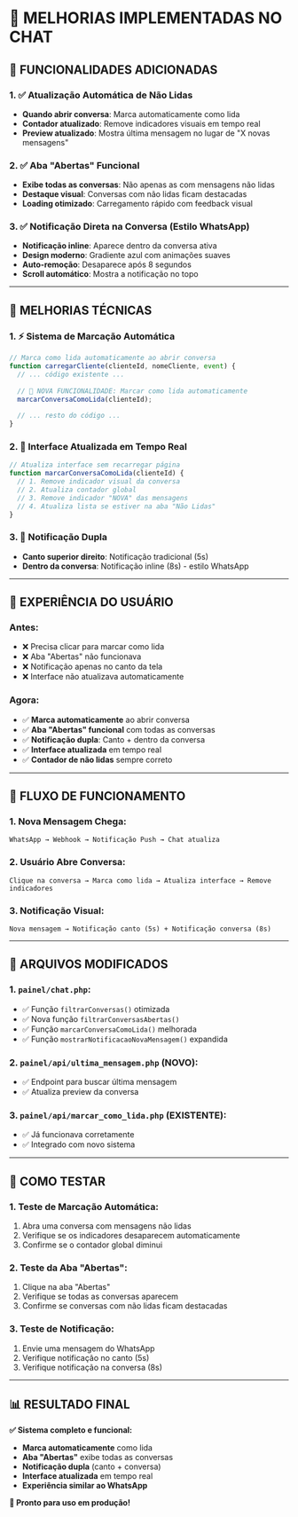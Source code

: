 # 🚀 MELHORIAS IMPLEMENTADAS NO CHAT

## 🎯 **FUNCIONALIDADES ADICIONADAS**

### **1. ✅ Atualização Automática de Não Lidas**
- **Quando abrir conversa**: Marca automaticamente como lida
- **Contador atualizado**: Remove indicadores visuais em tempo real
- **Preview atualizado**: Mostra última mensagem no lugar de "X novas mensagens"

### **2. ✅ Aba "Abertas" Funcional**
- **Exibe todas as conversas**: Não apenas as com mensagens não lidas
- **Destaque visual**: Conversas com não lidas ficam destacadas
- **Loading otimizado**: Carregamento rápido com feedback visual

### **3. ✅ Notificação Direta na Conversa (Estilo WhatsApp)**
- **Notificação inline**: Aparece dentro da conversa ativa
- **Design moderno**: Gradiente azul com animações suaves
- **Auto-remoção**: Desaparece após 8 segundos
- **Scroll automático**: Mostra a notificação no topo

---

## 🔧 **MELHORIAS TÉCNICAS**

### **1. ⚡ Sistema de Marcação Automática**
```javascript
// Marca como lida automaticamente ao abrir conversa
function carregarCliente(clienteId, nomeCliente, event) {
  // ... código existente ...
  
  // 🚀 NOVA FUNCIONALIDADE: Marcar como lida automaticamente
  marcarConversaComoLida(clienteId);
  
  // ... resto do código ...
}
```

### **2. 🎨 Interface Atualizada em Tempo Real**
```javascript
// Atualiza interface sem recarregar página
function marcarConversaComoLida(clienteId) {
  // 1. Remove indicador visual da conversa
  // 2. Atualiza contador global
  // 3. Remove indicador "NOVA" das mensagens
  // 4. Atualiza lista se estiver na aba "Não Lidas"
}
```

### **3. 🔔 Notificação Dupla**
- **Canto superior direito**: Notificação tradicional (5s)
- **Dentro da conversa**: Notificação inline (8s) - estilo WhatsApp

---

## 📱 **EXPERIÊNCIA DO USUÁRIO**

### **Antes:**
- ❌ Precisa clicar para marcar como lida
- ❌ Aba "Abertas" não funcionava
- ❌ Notificação apenas no canto da tela
- ❌ Interface não atualizava automaticamente

### **Agora:**
- ✅ **Marca automaticamente** ao abrir conversa
- ✅ **Aba "Abertas" funcional** com todas as conversas
- ✅ **Notificação dupla**: Canto + dentro da conversa
- ✅ **Interface atualizada** em tempo real
- ✅ **Contador de não lidas** sempre correto

---

## 🎯 **FLUXO DE FUNCIONAMENTO**

### **1. Nova Mensagem Chega:**
```
WhatsApp → Webhook → Notificação Push → Chat atualiza
```

### **2. Usuário Abre Conversa:**
```
Clique na conversa → Marca como lida → Atualiza interface → Remove indicadores
```

### **3. Notificação Visual:**
```
Nova mensagem → Notificação canto (5s) + Notificação conversa (8s)
```

---

## 🔧 **ARQUIVOS MODIFICADOS**

### **1. `painel/chat.php`:**
- ✅ Função `filtrarConversas()` otimizada
- ✅ Nova função `filtrarConversasAbertas()`
- ✅ Função `marcarConversaComoLida()` melhorada
- ✅ Função `mostrarNotificacaoNovaMensagem()` expandida

### **2. `painel/api/ultima_mensagem.php` (NOVO):**
- ✅ Endpoint para buscar última mensagem
- ✅ Atualiza preview da conversa

### **3. `painel/api/marcar_como_lida.php` (EXISTENTE):**
- ✅ Já funcionava corretamente
- ✅ Integrado com novo sistema

---

## 🧪 **COMO TESTAR**

### **1. Teste de Marcação Automática:**
1. Abra uma conversa com mensagens não lidas
2. Verifique se os indicadores desaparecem automaticamente
3. Confirme se o contador global diminui

### **2. Teste da Aba "Abertas":**
1. Clique na aba "Abertas"
2. Verifique se todas as conversas aparecem
3. Confirme se conversas com não lidas ficam destacadas

### **3. Teste de Notificação:**
1. Envie uma mensagem do WhatsApp
2. Verifique notificação no canto (5s)
3. Verifique notificação na conversa (8s)

---

## 📊 **RESULTADO FINAL**

**✅ Sistema completo e funcional:**
- **Marca automaticamente** como lida
- **Aba "Abertas"** exibe todas as conversas
- **Notificação dupla** (canto + conversa)
- **Interface atualizada** em tempo real
- **Experiência similar ao WhatsApp**

**🎯 Pronto para uso em produção!** 